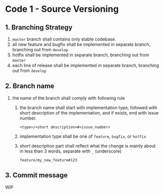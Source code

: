 # Code 1 - Source Versioning

## 1. Branching Strategy
   1. `master` branch shall contains only stable codebase.
   2. all new feature and bugfix shall be implemented in separate branch, branching out from `develop`
   3. hotfix shall be implemented in separate branch, branching out from `master`
   4. each line of release shall be implemented in separate branch, branching out from `develop`

## 2. Branch name
   1. the name of the branch shall comply with following rule
      1. the branch name shall start with implementation type, followed with short description of the implementation, and if exists, end with issue number.

         `<type>/<short description>#<issue_number>`
      2. implementation type shall be one of `feature`, `bugfix`, or `hotfix`
      3. short description part shall reflect what the change is mainly about in less than 3 words, separate with `_` (underscore)

         `feature/my_new_feature#123`
## 3. Commit message
   WIP